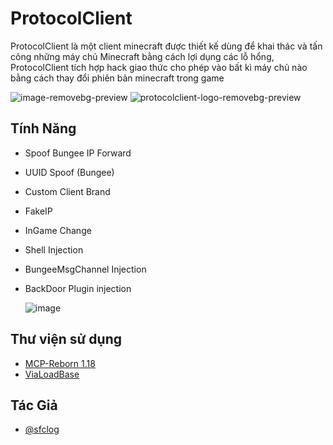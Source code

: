 # ProtocolClient
ProtocolClient là một client minecraft được thiết kế dùng để khai thác và tấn công những máy chủ Minecraft bằng cách lợi dụng các lỗ hổng, ProtocolClient tích hợp hack giao thức cho phép vào bất kì máy chủ nào bằng cách thay đổi phiên bản minecraft trong game

![image-removebg-preview](https://github.com/sfclog/ProtocolClient/assets/58846067/ada25bc8-df8b-499b-b642-a7eebba96cb1)
![protocolclient-logo-removebg-preview](https://github.com/sfclog/ProtocolClient/assets/58846067/0a1e51e1-fbf3-4a93-b54f-411b92594304)

## Tính Năng
- Spoof Bungee IP Forward
- UUID Spoof (Bungee)
- Custom Client Brand
- FakeIP
- InGame Change
- Shell Injection
- BungeeMsgChannel Injection
- BackDoor Plugin injection
  
  ![image](https://github.com/sfclog/ProtocolClient/assets/58846067/08822b8c-49b4-4e22-ade8-91f82799eb60)



## Thư viện sử dụng
 - [MCP-Reborn 1.18](https://github.com/Hexeption/MCP-Reborn)
 - [ViaLoadBase](https://github.com/FlorianMichael/ViaLoadingBase)



## Tác Giả
- [@sfclog](https://www.github.com/sfclog)
